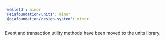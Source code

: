 ```yaml
---
'walletd': minor
'@siafoundation/units': minor
'@siafoundation/design-system': minor
---
```


Event and transaction utility methods have been moved to the units library.
